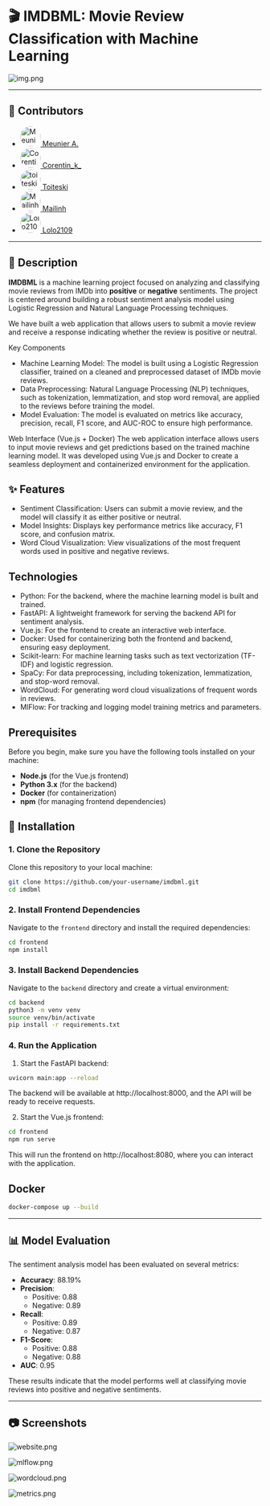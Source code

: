 # 🎬 IMDBML: Movie Review Classification with Machine Learning

![img.png](frontend/img/img.png)

---

## 👥 Contributors

- [<img src="https://github.com/Meunier6969.png" width="40" height="40" style="border-radius: 50%;" alt="Meunier A." /> Meunier A.](https://github.com/Meunier6969)
- [<img src="https://github.com/Corentin-k.png" width="40" height="40" style="border-radius: 50%;" alt="Corentin_k_" /> Corentin_k_](https://github.com/Corentin-k)
- [<img src="https://github.com/toiteski.png" width="40" height="40" style="border-radius: 50%;" alt="toiteski" /> Toiteski](https://github.com/toiteski)
- [<img src="https://github.com/MailinhTA.png" width="40" height="40" style="border-radius: 50%;" alt="Mailinh" /> Mailinh](https://github.com/MailinhTA)
- [<img src="https://github.com/lolo2109.png" width="40" height="40" style="border-radius: 50%;" alt="Lolo2109" /> Lolo2109](https://github.com/lolo2109)

---

## 📖 Description

**IMDBML** is a machine learning project focused on analyzing and classifying movie reviews from IMDb into **positive** or **negative** sentiments.
The project is centered around building a robust sentiment analysis model using Logistic Regression and Natural Language Processing techniques.

We have built a web application that allows users to submit a movie review and receive a response indicating whether the review is positive or neutral.

Key Components

- Machine Learning Model: The model is built using a Logistic Regression classifier, trained on a cleaned and preprocessed dataset of IMDb movie reviews.
- Data Preprocessing: Natural Language Processing (NLP) techniques, such as tokenization, lemmatization, and stop word removal, are applied to the reviews before training the model.
- Model Evaluation: The model is evaluated on metrics like accuracy, precision, recall, F1 score, and AUC-ROC to ensure high performance.

Web Interface (Vue.js + Docker)
The web application interface allows users to input movie reviews and get predictions based on the trained machine learning model. It was developed using Vue.js and Docker to create a seamless deployment and containerized environment for the application.

## ✨ Features

- Sentiment Classification: Users can submit a movie review, and the model will classify it as either positive or neutral.
- Model Insights: Displays key performance metrics like accuracy, F1 score, and confusion matrix.
- Word Cloud Visualization: View visualizations of the most frequent words used in positive and negative reviews.

## Technologies

- Python: For the backend, where the machine learning model is built and trained.
- FastAPI: A lightweight framework for serving the backend API for sentiment analysis.
- Vue.js: For the frontend to create an interactive web interface.
- Docker: Used for containerizing both the frontend and backend, ensuring easy deployment.
- Scikit-learn: For machine learning tasks such as text vectorization (TF-IDF) and logistic regression.
- SpaCy: For data preprocessing, including tokenization, lemmatization, and stop-word removal.
- WordCloud: For generating word cloud visualizations of frequent words in reviews.
- MlFlow: For tracking and logging model training metrics and parameters.

## Prerequisites

Before you begin, make sure you have the following tools installed on your machine:

- **Node.js** (for the Vue.js frontend)
- **Python 3.x** (for the backend)
- **Docker** (for containerization)
- **npm** (for managing frontend dependencies)

## 🚀 Installation

### 1. Clone the Repository

Clone this repository to your local machine:

```bash
git clone https://github.com/your-username/imdbml.git
cd imdbml
```

### 2. Install Frontend Dependencies

Navigate to the `frontend` directory and install the required dependencies:

```bash
cd frontend
npm install
```

### 3. Install Backend Dependencies

Navigate to the `backend` directory and create a virtual environment:

```bash
cd backend
python3 -m venv venv
source venv/bin/activate
pip install -r requirements.txt
```

### 4. Run the Application

1. Start the FastAPI backend:

```bash
uvicorn main:app --reload
```
The backend will be available at http://localhost:8000, and the API will be ready to receive requests.

2. Start the Vue.js frontend:

```bash
cd frontend
npm run serve
```

This will run the frontend on http://localhost:8080, where you can interact with the application.

## Docker

```bash
docker-compose up --build
```

---
## 📊 Model Evaluation

The sentiment analysis model has been evaluated on several metrics:

- **Accuracy**: 88.19%
- **Precision**:
  - Positive: 0.88
  - Negative: 0.89
- **Recall**:
  - Positive: 0.89
  - Negative: 0.87
- **F1-Score**:
  - Positive: 0.88
  - Negative: 0.88
- **AUC**: 0.95

These results indicate that the model performs well at classifying movie reviews into positive and negative sentiments.

---

## 📷 Screenshots

![website.png](frontend/img/website.png)

![mlflow.png](frontend/img/mlflow.png)

![wordcloud.png](frontend/img/wordcloud.png)

![metrics.png](frontend/img/metrics.png)
